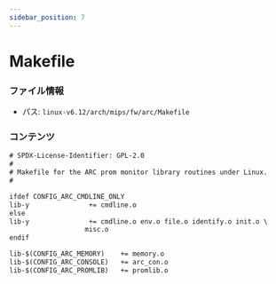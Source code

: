 ```yaml
---
sidebar_position: 7
---
```

# Makefile

### ファイル情報

- パス: `linux-v6.12/arch/mips/fw/arc/Makefile`

### コンテンツ

```txt
# SPDX-License-Identifier: GPL-2.0
#
# Makefile for the ARC prom monitor library routines under Linux.
#

ifdef CONFIG_ARC_CMDLINE_ONLY
lib-y				+= cmdline.o
else
lib-y				+= cmdline.o env.o file.o identify.o init.o \
				   misc.o
endif

lib-$(CONFIG_ARC_MEMORY)	+= memory.o
lib-$(CONFIG_ARC_CONSOLE)	+= arc_con.o
lib-$(CONFIG_ARC_PROMLIB)	+= promlib.o

```

